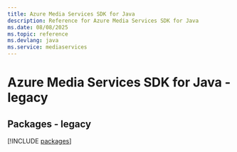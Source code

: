 ```yaml
---
title: Azure Media Services SDK for Java
description: Reference for Azure Media Services SDK for Java
ms.date: 08/08/2025
ms.topic: reference
ms.devlang: java
ms.service: mediaservices
---
```

# Azure Media Services SDK for Java - legacy
## Packages - legacy
[!INCLUDE [packages](media-services-index.md)]